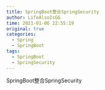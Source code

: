 ```yaml
---
title: SpringBoot整合SpringSecurity
author: LifeAlsoIsGG
time: 2021-01-06 22:55:19
original: true
categories: 
  - Spring
  - SpringBoot
tags: 
  - SpringBoot
  - SpringSecurity
---
```


SpringBoot整合SpringSecurity



